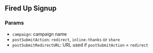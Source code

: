 ## Fired Up Signup 

### Params

* `campaign`: campaign name
* `postSubmitAction`: `redirect`, `inline-thanks` or `share`
* `postSubmitRedirectURL`: URL used if `postSubmitAction` = `redirect`